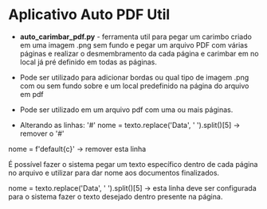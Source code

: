 # Aplicativo Auto PDF Util

* **auto_carimbar_pdf.py** - ferramenta util para pegar um carimbo criado em uma imagem .png sem fundo e pegar um
arquivo PDF com várias páginas e realizar o desmembramento da cada página e carimbar em no local já pré definido
 em todas as páginas.
  
* Pode ser utilizado para adicionar bordas ou qual tipo de imagem .png com ou sem fundo sobre e um local predefinido na página do arquivo em pdf
* Pode ser utilizado em um arquivo pdf com uma ou mais páginas.
* Alterando as linhas:
'#' nome = texto.replace('Data', ' ').split()[5] -> remover o '#'
  
nome = f'default{c}' -> remover esta linha

É possível fazer o sistema pegar um texto específico dentro de cada página no arquivo e utilizar para dar nome  aos documentos finalizados.

nome = texto.replace('Data', ' ').split()[5] -> esta linha deve ser configurada para o sistema fazer o texto desejado dentro presente na página.
